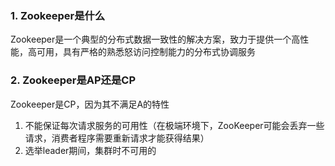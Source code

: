 ### 1. Zookeeper是什么

Zookeeper是一个典型的分布式数据一致性的解决方案，致力于提供一个高性能，高可用，具有严格的熟悉怒访问控制能力的分布式协调服务



### 2. Zookeeper是AP还是CP

Zookeeper是CP，因为其不满足A的特性

1. 不能保证每次请求服务的可用性（在极端环境下，ZooKeeper可能会丢弃一些请求，消费者程序需要重新请求才能获得结果）
2. 选举leader期间，集群时不可用的

